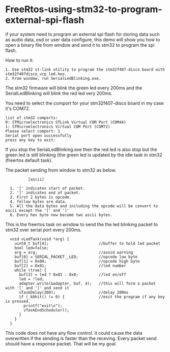 # FreeRtos-using-stm32-to-program-external-spi-flash
if your system need to program an external spi flash for storing data such as audio data, osd or user data configure, this demo will show you how to open a binary file from window and send it to stm32 to program the spi flash.

How to run it:
  
    1. Use stm32 st-link utility to program the stm32f407-disco board with stm32f407disco_vcp_led.hex.
    2. From window, run SerialLedBlinking.exe. 

The stm32 firmware will blink the green led every 200ms and the SerialLedBlinking will blink the red led very 200ms. 

You need to select the comport for your stm32f407-disco board in my case it's COM72.

    list of stm32 comports:
    0: STMicroelectronics STLink Virtual COM Port (COM44)
    1: STMicroelectronics Virtual COM Port (COM72)
    Please select comport: 1
    Serial port open successfully
    press any key to exit:

If you stop the SerialLedBlinking.exe then the red led is also stop but the green led is still blinking (the green led is updated by the idle task in stm32 (freertos default task).
   
The packet sending from window to stm32 as below.
     
              [ascii]
    
      1. '[' indicates start of packet.
      2. ']' indicates end of packet.
      3. First 2 bytes is opcode.
      4. follow bytes are data. 
      5. All the data bytes and including the opcode will be convert to ascii except the '[' and ']'
      6. Every hex byte now become two ascii bytes.

This is the freertos task on window to send the the led blinking packet to stm32 over serial port every 200ms.

      void vLedTask(void *arg) {
        uint8_t buf[4];                      //buffer to hold led packet
        bool led=false;
        arg = arg;                           //avoid warning
        buf[0] = SERIAL_PACKET__LED;         //opcode low byte
        buf[1] = 0x00;                       //opcode high byte
        buf[2] = 0x01;                       //led number
        while (true) {
          buf[3] = led ? 0x01 : 0x0;         //led on/off
          led = !led;
          adapter.write(&adapter, buf, 4);   //this will form a packet with '[' and ']' and send it
          vTaskDelay(200);                   //delay 200ms
          if (_kbhit() != 0) {               //exit the program if any key is pressed.
            printf("exit\n");
            vTaskEndScheduler();
          }
        }
      }
  
This code does not have any flow control. it could cause the data overwritten if the sending is faster than the receving.
Every packet send should have a response packet. That will be my goal.


